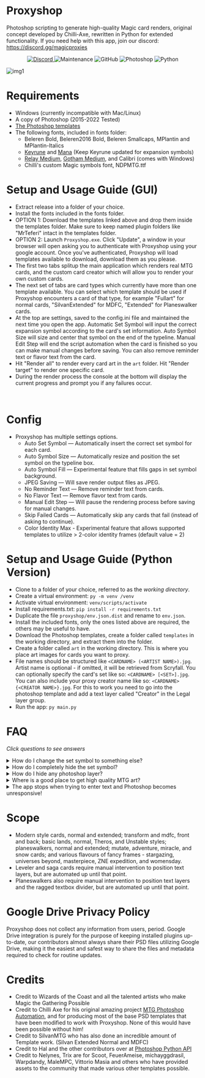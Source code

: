 # Proxyshop
Photoshop scripting to generate high-quality Magic card renders, original concept developed by Chilli-Axe, rewritten in Python for extended functionality. If you need help with this app, join our discord: https://discord.gg/magicproxies

<p align="center">
  <a href="https://discord.gg/magicproxies">
    <img alt="Discord" src="https://img.shields.io/discord/889831317066358815?label=Discord&style=plastic">
  </a>
  <img alt="Maintenance" src="https://img.shields.io/badge/Maintained%3F-yes-brightgreen?style=plastic">
  <img alt="GitHub" src="https://img.shields.io/github/license/MrTeferi/MTG-Autoproxy?color=1082C2&style=plastic">
  <img alt="Photoshop" src="https://img.shields.io/badge/photoshop-CC 2015--2022-informational?style=plastic">
  <img alt="Python" src="https://img.shields.io/badge/python-3.7%2B-yellow?style=plastic">
</p>

![img1](https://i.imgur.com/OJrXeqj.jpg)

# Requirements
  * Windows (currently incompatible with Mac/Linux)
  * A copy of Photoshop (2015-2022 Tested)
  * [The Photoshop templates](https://drive.google.com/drive/u/1/folders/1moEdGmpAJloW4htqhrdWZlleyIop_z1W)
  * The following fonts, included in fonts folder:
    * Beleren Bold, Beleren2016 Bold, Beleren Smallcaps, MPlantin and MPlantin-Italics
    * [Keyrune](https://keyrune.andrewgioia.com/) and [Mana](https://mana.andrewgioia.com/) (Keep Keyrune updated for expansion symbols)
    * [Relay Medium](https://www.fontsmarket.com/font-download/relay-medium), [Gotham Medium](https://fontsgeek.com/fonts/Gotham-Medium), and Calibri (comes with Windows)
    * Chilli's custom Magic symbols font, NDPMTG.ttf

# Setup and Usage Guide (GUI)
* Extract release into a folder of your choice.
* Install the fonts included in the fonts folder.
* OPTION 1: Download the templates linked above and drop them inside the templates folder. Make sure to keep named plugin folders like "MrTeferi" intact in the templates folder.
* OPTION 2: Launch `Proxyshop.exe`. Click "Update", a window in your browser will open asking you to authenticate with Proxyshop using your google account. Once you've authenticated, Proxyshop will load templates available to download, download them as you please.
* The first two tabs splitup the main application which renders real MTG cards, and the custom card creator which will allow you to render your own custom cards.
* The next set of tabs are card types which currently have more than one template available. You can select which template should be used if Proxyshop encounters a card of that type, for example "Fullart" for normal cards, "SilvanExtended" for MDFC, "Extended" for Planeswalker cards.
* At the top are settings, saved to the config.ini file and maintained the next time you open the app. Automatic Set Symbol will input the correct expansion symbol according to the card's set information. Auto Symbol Size will size and center that symbol on the end of the typeline. Manual Edit Step will end the script automation when the card is finished so you can make manual changes before saving. You can also remove reminder text or flavor text from the card.
* Hit "Render all" to render every card art in the `art` folder. Hit "Render target" to render one specific card.
* During the render process the console at the bottom will display the current progress and prompt you if any failures occur.
<br clear="right"/>

# Config
* Proxyshop has multiple settings options.
    * Auto Set Symbol — Automatically insert the correct set symbol for each card.
    * Auto Symbol Size — Automatically resize and position the set symbol on the typeline box.
    * Auto Symbol Fill — Experimental feature that fills gaps in set symbol background.
    * JPEG Saving — Will save render output files as JPEG.
    * No Reminder Text — Remove reminder text from cards.
    * No Flavor Text — Remove flavor text from cards.
    * Manual Edit Step — Will pause the rendering process before saving for manual changes.
    * Skip Failed Cards — Automatically skip any cards that fail (instead of asking to continue).
    * Color Identity Max - Experimental feature that allows supported templates to utilize > 2-color identity frames (default value = 2)

# Setup and Usage Guide (Python Version)
* Clone to a folder of your choice, referred to as the *working directory*.
* Create a virtual environment: `py -m venv /venv`
* Activate virtual environment: `venv/scripts/activate`
* Install requirements.txt: `pip install -r requirements.txt`
* Duplicate the file `proxyshop/env.json.dist` and rename to `env.json`.
* Install the included fonts, only the ones listed above are required, the others may be useful to have.
* Download the Photoshop templates, create a folder called `templates` in the working directory, and extract them into the folder.
* Create a folder called `art` in the working directory. This is where you place art images for cards you want to proxy.
* File names should be structured like `<CARDNAME> (<ARTIST NAME>).jpg`. Artist name is optional - if omitted, it will be retrieved from Scryfall. You can optionally specify the card's set like so: `<CARDNAME> [<SET>].jpg`. You can also include your proxy creator name like so: `<CARDNAME> {<CREATOR NAME>}.jpg`. For this to work you need to go into the photoshop template and add a text layer called "Creator" in the Legal layer group.
* Run the app: `py main.py`

# FAQ 

_Click questions to see answers_

<details>
<summary>How do I change the set symbol to something else?</summary>
  
Head over to https://keyrune.andrewgioia.com/cheatsheet.html - you can use any of these symbols for the set symbol for your cards.
Copy the text of the symbol you want on the cheatsheet, then replace the expansion symbor character in the `config.ini` under Expansion.Symbol.
  
</details>

<details>
<summary>How do I completely hide the set symbol?</summary>
  
Open `config.ini` and set `Auto.Set.Symbol = False`, then replace the value of `Default.Symbol` with a blank space.
  
</details>


<details>
<summary>How do I hide any photoshop layer?</summary>
  
In the photoshop template of your choice, change the opacity to 0 on the layer you wish to hide.
You can use this method to hide anything, including set symbol and collector's info layers.
  
</details>


<details>
<summary>Where is a good place to get high quality MTG art?</summary>
  
Your best source is going to be [MTG Pics](https://mtgpics.com), to improve art quality even more you can look into upscaling with Topaz/Chainner/ESRGAN.
On our [discord](https://discord.gg/magicproxies) we provide a lot of resources for learning how to upscale art easily and effectively.
Also for mass downloading art, view my other project: [MTG Art Downloader](https://github.com/MrTeferi/MTG-Art-Downloader)
  
</details>


<details>
<summary>The app stops when trying to enter text and Photoshop becomes unresponsive!</summary>
  
There is a known [bug](https://github.com/MrTeferi/MTG-Proxyshop/issues/9) where Photoshop crashes when trying to enter too much text into a text box, it has been fixed for most occurences but can still very occasionally happen. The best way to fix this is open the template in Photoshop, and expand the bottom edge of the Rules text boxes, and report the card that failed on our discord so we can investigate.
  
</details>


# Scope
* Modern style cards, normal and extended; transform and mdfc, front and back; basic lands, normal, Theros, and Unstable styles; planeswalkers, normal and extended; mutate, adventure, miracle, and snow cards; and various flavours of fancy frames - stargazing, universes beyond, masterpiece, ZNE expedition, and womensday.
* Leveler and saga cards require manual intervention to position text layers, but are automated up until that point.
* Planeswalkers also require manual intervention to position text layers and the ragged textbox divider, but are automated up until that point.

# Google Drive Privacy Policy
Proxyshop does not collect any information from users, period.
Google Drive integration is purely for the purpose of keeping installed plugins up-to-date,
our contributors almost always share their PSD files utilizing Google Drive, making it the easiest
and safest way to share the files and metadata required to check for routine updates.

# Credits
* Credit to Wizards of the Coast and all the talented artists who make Magic the Gathering Possible
* Credit to Chilli Axe for his original amazing project [MTG Photoshop Automation](https://github.com/chilli-axe/mtg-photoshop-automation), and for producing most of the base PSD templates that have been modified to work with Proxyshop. None of this would have been possible without him!
* Credit to SilvanMTG who has also done an incredible amount of Template work. (Silvan Extended Normal and MDFC)
* Credit to Hal and the other contributors over at [Photoshop Python API](https://github.com/loonghao/photoshop-python-api)
* Credit to Nelynes, Trix are for Scoot, FeuerAmeise, michayggdrasil, Warpdandy, MaleMPC, Vittorio Masia and others who have provided assets to the community that made various other templates possible.
